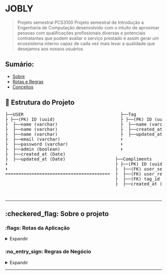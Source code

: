 # JOBLY
> Projeto semestral PCS3100
Projeto semestral de Introdução a Engenharia de Computação desenvolvido com o intuito de aproximar pessoas com qualificações profissionais diversas e potenciais contratantes que podem avaliar o serviço prestado e assim gerar um ecossistema interno capaz de cada vez mais levar a qualidade que desejamos aos nossos usuários
## Sumário:
- [Sobre](#about)
- [Rotas e Regras](#routesandrules)
- [Conceitos](#concepts)


## :file_folder: Estrutura do Projeto
<pre>
├──USER                                     ├──Tag                               
├ ├──(PK) ID (uuid)                         ├ ├──(PK) ID (uuid)                
├  ├──name (varchar)                        ├  ├──name (varchar)               
├  ├──name (varchar)                        ├  ├──created_at (Date)            
├  ├──name (varchar)                        ├  ├──updated_at (Date)            
├  ├──email (varchar)                       ⬇ 
├  ├──password (varchar)                    ⬇ 
├  ├──admin (boolean)                       ⬇ 
├  ├──created_at (Date)                     
├  ├──updated_at (Date)                   ├──Compliments                      
⬇                                         ├ ├──(PK) ID (uuid)                 
⬇                                         ├  ├──(FK) user_sender (uuid)        
➡➡➡➡➡➡➡➡➡➡➡➡➡➡➡➡➡➡➡➡➡➡➡➡➡➡➡➡➡➡➡➡➡➡➡➡➡➡➡➡  ├  ├──(FK) user_receiver (uuid)      
                                          ├  ├──(FK) tag_id (uuid)            
                                          ├  ├──created_at (Date)             


</pre>
<hr>
<h2>:checkered_flag: Sobre o projeto </h2> <a name="about"></a>

<h3>:flags: Rotas da Aplicação </h3> <a name="routesandrules"></a>

<details>
<summary>Expandir</summary>

### JOBLY

#### Rotas de Login e Create User
##### POST
- /users: Criação de usuário
- /login: Autenticação de usuário

#### Rotas de Admin

##### POST
- /tags: Criação de tags

#### Rotas Gerais

##### GET
- /users: Busca todos os usuários
- /tags: Busca todas as tags de elogio

#### Rotas de Envio e Recebido do Usuário Logado

</details>


<h3>:no_entry_sign: Regras de Negócio </h3> <a name="routesandrules"></a>

<details>
<summary>Expandir</summary>

### JOBLY

- Cadastro de usuário
- [x] Não é permitido cadastrar mais de um usuário com o mesmo e-mail 
- [x] Não é permitido cadastrar usuário sem e-mail 

- Cadastro de Tag
- [x] Não é permitido cadastrar mais de uma tag com o mesmo nome
- [x] Não é permitido cadastrar tag sem nome
- [x] Não é permitido cadastrar por usuários que não sejam administradores

- Cadastro de propostas de emprego
- [ ] O usuário precisa estar autenticado na aplicação

- Cadastro de avaliações
- [ ] Não é permitido um usuário cadastrar um elogio para si
- [ ] Não é permitido cadastrar elogios para usuários invalidos
- [ ] O usuário precisa estar autenticado na aplicação
</details>

<hr>